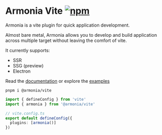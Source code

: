 # Armonia Vite [![npm](https://img.shields.io/npm/v/@armonia/vite.svg)](https://npmjs.com/package/@armonia/vite)

Armonia is a vite plugin for quick application development.

Almost bare metal, Armonia allows you to develop and build application across multiple target without leaving the comfort of vite.

It currently supports:

- SSR
- SSG (preview)
- Electron

Read the [documentation](https://vite.armoniacore.com/) or explore the [examples](/packages/playground/)

`pnpm i @armonia/vite`

```ts
import { defineConfig } from 'vite'
import { armonia } from '@armonia/vite'

// vite.config.ts
export default defineConfig({
  plugins: [armonia()]
})
```
